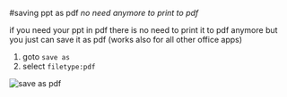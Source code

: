 #saving ppt as pdf
_no need anymore to print to pdf_

if you need your ppt in pdf 
there is no need to print it to pdf anymore
but you just can save it as pdf
(works also for all other office apps)

1) goto  `save as`
2) select `filetype:pdf`

![save as pdf](../imgs/ppt-save-as-pdf.png)